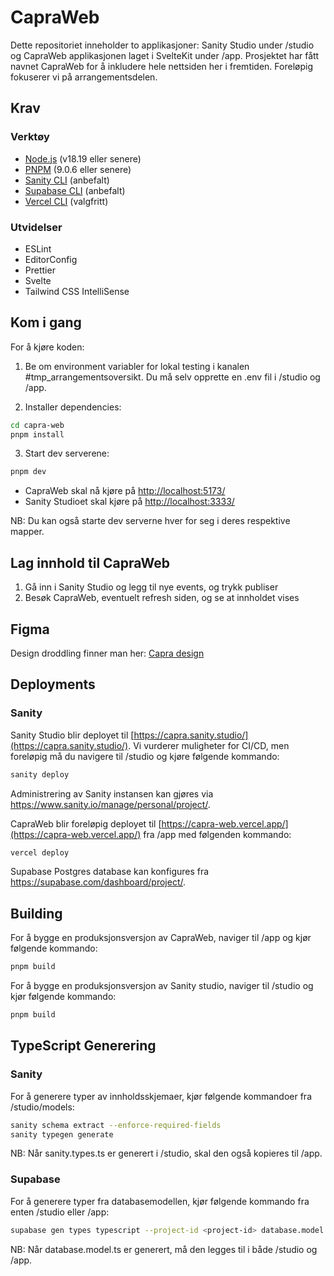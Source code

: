 # CapraWeb

Dette repositoriet inneholder to applikasjoner: Sanity Studio under /studio og CapraWeb applikasjonen laget i SvelteKit under /app. Prosjektet har fått navnet CapraWeb for å inkludere hele nettsiden her i fremtiden. Foreløpig fokuserer vi på arrangementsdelen.

## Krav

### Verktøy

- [Node.js](https://nodejs.org/en/) (v18.19 eller senere)
- [PNPM](https://pnpm.io/installation) (9.0.6 eller senere)
- [Sanity CLI](https://www.sanity.io/docs/getting-started-with-sanity-cli) (anbefalt)
- [Supabase CLI](https://supabase.com/docs/guides/cli/getting-started) (anbefalt)
- [Vercel CLI](https://vercel.com/docs/cli) (valgfritt)

### Utvidelser

- ESLint
- EditorConfig
- Prettier
- Svelte
- Tailwind CSS IntelliSense

## Kom i gang

For å kjøre koden:

1. Be om environment variabler for lokal testing i kanalen #tmp_arrangementsoversikt. Du må selv opprette en .env fil i /studio og /app.

2. Installer dependencies:

```bash
cd capra-web
pnpm install
```

3.  Start dev serverene:

```bash
pnpm dev
```

- CapraWeb skal nå kjøre på [http://localhost:5173/](http://localhost:5173/)
- Sanity Studioet skal kjøre på [http://localhost:3333/](http://localhost:3333/)

NB: Du kan også starte dev serverne hver for seg i deres respektive mapper.

## Lag innhold til CapraWeb

1. Gå inn i Sanity Studio og legg til nye events, og trykk publiser
2. Besøk CapraWeb, eventuelt refresh siden, og se at innholdet vises

## Figma

Design droddling finner man her: [Capra design](https://www.figma.com/design/nQIBm3tpk1F7zo3QXEIjJs/Capra-design-drodling?node-id=4934-2547)

## Deployments

### Sanity

Sanity Studio blir deployet til [https://capra.sanity.studio/](https://capra.sanity.studio/). Vi vurderer muligheter for CI/CD, men foreløpig må du navigere til /studio og kjøre følgende kommando:

```bash
sanity deploy
```

Administrering av Sanity instansen kan gjøres via [https://www.sanity.io/manage/personal/project/<project-id>](https://www.sanity.io/manage/personal/project/<project-id>).

CapraWeb blir foreløpig deployet til [https://capra-web.vercel.app/](https://capra-web.vercel.app/) fra /app med følgenden kommando:

```bash
vercel deploy
```

Supabase Postgres database kan konfigures fra [https://supabase.com/dashboard/project/<project-id>](https://supabase.com/dashboard/project/<project-id>).

## Building

For å bygge en produksjonsversjon av CapraWeb, naviger til /app og kjør følgende kommando:

```bash
pnpm build
```

For å bygge en produksjonsversjon av Sanity studio, naviger til /studio og kjør følgende kommando:

```bash
pnpm build
```

## TypeScript Generering

### Sanity

For å generere typer av innholdsskjemaer, kjør følgende kommandoer fra /studio/models:

```sh
sanity schema extract --enforce-required-fields
sanity typegen generate
```

NB: Når sanity.types.ts er generert i /studio, skal den også kopieres til /app.

### Supabase

For å generere typer fra databasemodellen, kjør følgende kommando fra enten /studio eller /app:

```sh
supabase gen types typescript --project-id <project-id> database.model.ts
```

NB: Når database.model.ts er generert, må den legges til i både /studio og /app.
